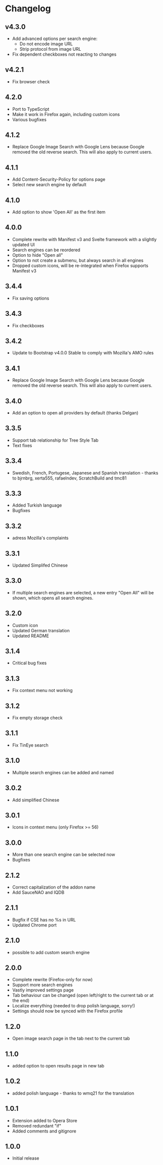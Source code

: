 # Changelog

## v4.3.0

- Add advanced options per search engine:
  - Do not encode image URL
  - Strip protocol from image URL
- Fix dependent checkboxes not reacting to changes

## v4.2.1

- Fix browser check

## 4.2.0

- Port to TypeScript
- Make it work in Firefox again, including custom icons
- Various bugfixes

## 4.1.2

- Replace Google Image Search with Google Lens because Google removed the old reverse search. This will also apply to
  current users.

## 4.1.1

- Add Content-Security-Policy for options page
- Select new search engine by default

## 4.1.0

- Add option to show 'Open All' as the first item

## 4.0.0

- Complete rewrite with Manifest v3 and Svelte framework with a slightly updated UI
- Search engines can be reordered
- Option to hide "Open all"
- Option to not create a submenu, but always search in all engines
- Dropped custom icons, will be re-integrated when Firefox supports Manifest v3

## 3.4.4

- Fix saving options

## 3.4.3

- Fix checkboxes

## 3.4.2

- Update to Bootstrap v4.0.0 Stable to comply with Mozilla's AMO rules

## 3.4.1

- Replace Google Image Search with Google Lens because Google removed the old reverse search. This will also apply to
  current users.

## 3.4.0

- Add an option to open all providers by default (thanks Delgan)

## 3.3.5

- Support tab relationship for Tree Style Tab
- Text fixes

## 3.3.4

- Swedish, French, Portugese, Japanese and Spanish translation - thanks to bjrnbrg, xerta555, rafaelndev, ScratchBuild
  and tmc81

## 3.3.3

- Added Turkish language
- Bugfixes

## 3.3.2

- adress Mozilla's complaints

## 3.3.1

- Updated Simplifed Chinese

## 3.3.0

- If multiple search engines are selected, a new entry "Open All" will be shown, which opens all search engines.

## 3.2.0

- Custom icon
- Updated German translation
- Updated README

## 3.1.4

- Critical bug fixes

## 3.1.3

- Fix context menu not working

## 3.1.2

- Fix empty storage check

## 3.1.1

- Fix TinEye search

## 3.1.0

- Multiple search engines can be added and named

## 3.0.2

- Add simplified Chinese

## 3.0.1

- Icons in context menu (only Firefox >= 56)

## 3.0.0

- More than one search engine can be selected now
- Bugfixes

## 2.1.2

- Correct capitalization of the addon name
- Add SauceNAO and IQDB

## 2.1.1

- Bugfix if CSE has no %s in URL
- Updated Chrome port

## 2.1.0

- possible to add custom search engine

## 2.0.0

- Complete rewrite (Firefox-only for now)
- Support more search engines
- Vastly improved settings page
- Tab behaviour can be changed (open left/right to the current tab or at the end)
- Localize everything (needed to drop polish language, sorry!)
- Settings should now be synced with the Firefox profile

## 1.2.0

- Open image search page in the tab next to the current tab

## 1.1.0

- added option to open results page in new tab

## 1.0.2

- added polish language - thanks to wmq21 for the translation

## 1.0.1

- Extension added to Opera Store
- Removed redundant "if"
- Added comments and gitignore

## 1.0.0

- Initial release
